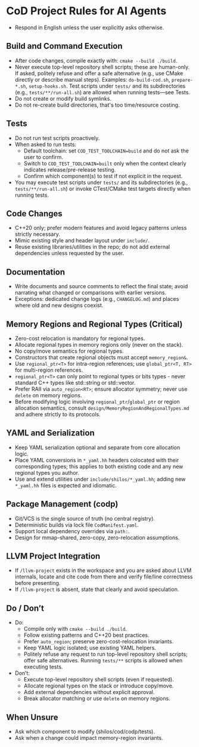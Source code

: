# CoD Project Rules for AI Agents

- Respond in English unless the user explicitly asks otherwise.

## Build and Command Execution
- After code changes, compile exactly with: `cmake --build ./build`.
- Never execute top-level repository shell scripts; these are human-only. If asked, politely refuse and offer a safe alternative (e.g., use CMake directly or describe manual steps). Examples: `do-build-cod.sh`, `prepare-*.sh`, `setup-hooks.sh`. Test scripts under `tests/` and its subdirectories (e.g., `tests/**/run-all.sh`) are allowed when running tests—see Tests.
- Do not create or modify build symlinks.
- Do not re-create build directories, that's too time/resource costing.

## Tests
- Do not run test scripts proactively.
- When asked to run tests:
  - Default toolchain: set `COD_TEST_TOOLCHAIN=build` and do not ask the user to confirm.
  - Switch to `COD_TEST_TOOLCHAIN=built` only when the context clearly indicates release/pre-release testing.
  - Confirm which component(s) to test if not explicit in the request.
- You may execute test scripts under `tests/` and its subdirectories (e.g., `tests/**/run-all.sh`) or invoke CTest/CMake test targets directly when running tests.

## Code Changes
- C++20 only; prefer modern features and avoid legacy patterns unless strictly necessary.
- Mimic existing style and header layout under `include/`.
- Reuse existing libraries/utilities in the repo; do not add external dependencies unless requested by the user.

## Documentation
- Write documents and source comments to reflect the final state; avoid narrating what changed or comparisons with earlier versions.
- Exceptions: dedicated change logs (e.g., `CHANGELOG.md`) and places where old and new designs coexist.

## Memory Regions and Regional Types (Critical)
- Zero-cost relocation is mandatory for regional types.
- Allocate regional types in memory regions only (never on the stack).
- No copy/move semantics for regional types.
- Constructors that create regional objects must accept `memory_region&`.
- Use `regional_ptr<T>` for intra-region references; use `global_ptr<T, RT>` for multi-region references.
- `regional_ptr<T>` can only point to regional types or bits types - never standard C++ types like std::string or std::vector.
- Prefer RAII via `auto_region<RT>`; ensure allocator symmetry; never use `delete` on memory regions.
- Before modifying logic involving `regional_ptr`/`global_ptr` or region allocation semantics, consult `design/MemoryRegionAndRegionalTypes.md` and adhere strictly to its protocols.

## YAML and Serialization
- Keep YAML serialization optional and separate from core allocation logic.
- Place YAML conversions in `*_yaml.hh` headers colocated with their corresponding types; this applies to both existing code and any new regional types you author.
- Use and extend utilities under `include/shilos/*_yaml.hh`; adding new `*_yaml.hh` files is expected and idiomatic.

## Package Management (codp)
- Git/VCS is the single source of truth (no central registry).
- Deterministic builds via lock file `CodManifest.yaml`.
- Support local dependency overrides via `path:`.
- Design for mmap-shared, zero-copy, zero-relocation assumptions.

## LLVM Project Integration
- If `/llvm-project` exists in the workspace and you are asked about LLVM internals, locate and cite code from there and verify file/line correctness before presenting.
- If `/llvm-project` is absent, state that clearly and avoid speculation.

## Do / Don’t
- Do:
  - Compile only with `cmake --build ./build`.
  - Follow existing patterns and C++20 best practices.
  - Prefer `auto_region`; preserve zero-cost-relocation invariants.
  - Keep YAML logic isolated; use existing YAML helpers.
  - Politely refuse any request to run top-level repository shell scripts; offer safe alternatives. Running `tests/**` scripts is allowed when executing tests.
- Don’t:
  - Execute top-level repository shell scripts (even if requested).
  - Allocate regional types on the stack or introduce copy/move.
  - Add external dependencies without explicit approval.
  - Break allocator matching or use `delete` on memory regions.

## When Unsure
- Ask which component to modify (shilos/cod/codp/tests).
- Ask when a change could impact memory-region invariants.
